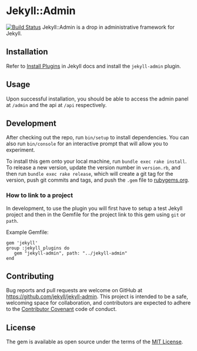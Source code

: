 # Jekyll::Admin

[![Build Status](https://travis-ci.org/jekyll/jekyll-admin.svg?branch=master)](https://travis-ci.org/jekyll/jekyll-admin)
Jekyll::Admin is a drop in administrative framework for Jekyll.

## Installation

Refer to [Install Plugins](https://jekyllrb.com/docs/plugins/#installing-a-plugin) in Jekyll docs and install the `jekyll-admin` plugin.

## Usage

Upon successful installation, you should be able to access the admin panel at `/admin` and the api at `/api` respectively.

## Development

After checking out the repo, run `bin/setup` to install dependencies. You can also run `bin/console` for an interactive prompt that will allow you to experiment.

To install this gem onto your local machine, run `bundle exec rake install`. To release a new version, update the version number in `version.rb`, and then run `bundle exec rake release`, which will create a git tag for the version, push git commits and tags, and push the `.gem` file to [rubygems.org](https://rubygems.org).

### How to link to a project

In development, to use the plugin you will first have to setup a test Jekyll project and then in the Gemfile for the project link to this gem using `git` or `path`.

Example Gemfile:
```
gem 'jekyll'
group :jekyll_plugins do
   gem "jekyll-admin", path: "../jekyll-admin"
end
```

## Contributing

Bug reports and pull requests are welcome on GitHub at https://github.com/jekyll/jekyll-admin. This project is intended to be a safe, welcoming space for collaboration, and contributors are expected to adhere to the [Contributor Covenant](http://contributor-covenant.org) code of conduct.

## License

The gem is available as open source under the terms of the [MIT License](http://opensource.org/licenses/MIT).
